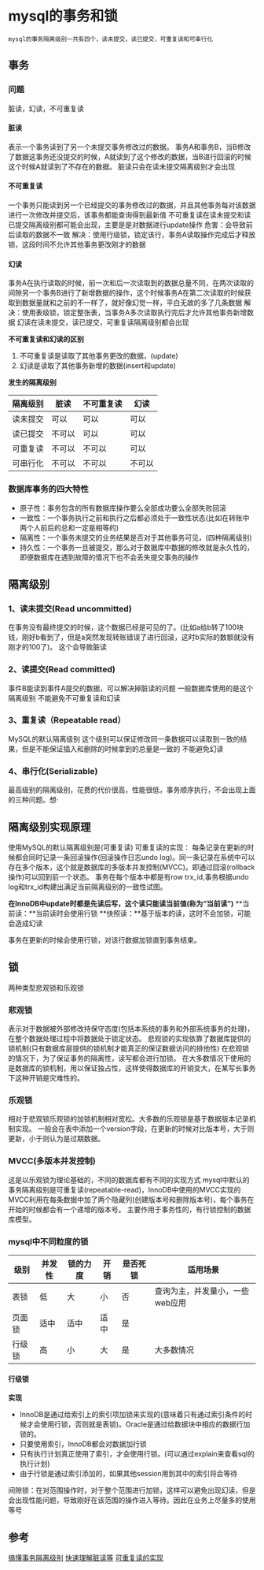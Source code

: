# mysql的事务和锁
```
mysql的事务隔离级别一共有四个，读未提交，读已提交，可重复读和可串行化
```
## 事务
### 问题
脏读，幻读，不可重复读
#### 脏读
表示一个事务读到了另一个未提交事务修改过的数据。
事务A和事务B，当B修改了数据这事务还没提交的时候，A就读到了这个修改的数据，当B进行回滚的时候这个时候A就读到了不存在的数据。
脏读只会在读未提交隔离级别才会出现

#### 不可重复读
一个事务只能读到另一个已经提交的事务修改过的数据，并且其他事务每对该数据进行一次修改并提交后，该事务都能查询得到最新值
不可重复读在读未提交和读已提交隔离级别都可能会出现，主要是是对数据进行update操作
危害：会导致前后读取的数据不一致
解决：使用行级锁，锁定该行，事务A读取操作完成后才释放锁，这段时间不允许其他事务更改刚才的数据

#### 幻读
事务A在执行读取的时候，前一次和后一次读取到的数据总量不同，在两次读取的间隙另一个事务B进行了新增数据的操作，这个时候事务A在第二次读取的时候获取到数据量就和之前的不一样了，就好像幻觉一样，平白无故的多了几条数据
解决：使用表级锁，锁定整张表，当事务A多次读取执行完后才允许其他事务新增数据
幻读在读未提交，读已提交，可重复读隔离级别都会出现

**不可重复读和幻读的区别**

1. 不可重复读是读取了其他事务更改的数据，(update)
2. 幻读是读取了其他事务新增的数据(insert和update)

**发生的隔离级别**

|隔离级别|脏读|不可重复读|幻读|
|-|-|-|-|
|读未提交|可以|可以|可以|
|读已提交|不可以|可以|可以|
|可重复读|不可以|不可以|可以|
|可串行化|不可以|不可以|不可以|



### 数据库事务的四大特性

- 原子性：事务包含的所有数据库操作要么全部成功要么全部失败回滚
- 一致性：一个事务执行之前和执行之后都必须处于一致性状态(比如在转账中两个人前后的总和一定是相等的)
- 隔离性：一个事务未提交的业务结果是否对于其他事务可见，(四种隔离级别)
- 持久性：一个事务一旦被提交，那么对于数据库中数据的修改就是永久性的，即便数据库在遇到故障的情况下也不会丢失提交事务的操作

## 隔离级别
### 1、读未提交(Read uncommitted)
在事务没有最终提交的时候，这个数据已经是可见的了。(比如a给b转了100块钱，刚好b看到了，但是a突然发现转账错误了进行回滚，这时b实际的数额就没有刚才的100了)。
这个会导致脏读
### 2、读提交(Read committed)
事件B能读到事件A提交的数据，可以解决掉脏读的问题
一般数据库使用的是这个隔离级别
不能避免不可重复读和幻读
### 3、重复读（Repeatable read）
MySQL的默认隔离级别
这个级别可以保证修改同一条数据可以读取到一致的结果，但是不能保证插入和删除的时候拿到的总量是一致的
不能避免幻读
### 4、串行化(Serializable)
最高级别的隔离级别，花费的代价很高，性能很低，事务顺序执行，不会出现上面的三种问题。想·

## 隔离级别实现原理
使用MySQL的默认隔离级别是(可重复读)
可重复读的实现：
每条记录在更新的时候都会同时记录一条回滚操作(回滚操作日志undo log)。同一条记录在系统中可以存在多个版本，这个就是数据库的多版本并发控制(MVCC)。即通过回滚(rollback操作)可以回到前一个状态。
事务在每个版本中都是有row trx_id,事务根据undo log和trx_id构建出满足当前隔离级别的一致性试图。

**在InnoDB中update时都是先读后写，这个读只能读当前值(称为“当前读”)**
**当前读：**当前读时会使用行锁
**快照读：**基于版本的读，这时不会加锁，可能会造成幻读

事务在更新的时候会使用行锁，对该行数据加锁直到事务结束。
## 锁
两种类型悲观锁和乐观锁
### 悲观锁
表示对于数据被外部修改持保守态度(包括本系统的事务和外部系统事务的处理)，在整个数据处理过程中将数据处于锁定状态。
悲观锁的实现依靠了数据库提供的锁机制(只有数据库层提供的锁机制才能真正的保证数据访问的排他性)
在悲观锁的情况下，为了保证事务的隔离性，读写都会进行加锁。
在大多数情况下使用的是数据库的锁机制，用以保证独占性，这样使得数据库的开销变大，在某写长事务下这种开销是灾难性的。
### 乐观锁
相对于悲观锁乐观锁的加锁机制相对宽松。大多数的乐观锁是基于数据版本记录机制实现。
一般会在表中添加一个version字段，在更新的时候对比版本号，大于则更新，小于则认为是过期数据。
### MVCC(多版本并发控制)
这是以乐观锁为理论基础的，不同的数据库都有不同的实现方式
mysql中默认的事务隔离级别是可重复读(repeatable-read)，InnoDB中使用的MVCC实现的
MVCC利用在每条数据中加了两个隐藏列(创建版本号和删除版本号)，每个事务在开始的时候都会有一个递增的版本号。
主要作用于事务性的，有行锁控制的数据库模型。

### mysql中不同粒度的锁
|级别|并发性|锁的力度|开销|是否死锁|适用场景|
|-|-|-|-|-|-|
|表锁|低|大|小|否|查询为主，并发量小，一些web应用|
|页面锁|适中|适中|适中|是||
|行级锁|高|小|大|是|大多数情况|

#### 行级锁
**实现**
- InnoDB是通过给索引上的索引项加锁来实现的(意味着只有通过索引条件的时候才会使用行锁，否则就是表锁)。Oracle是通过给数据块中相应的数据行加锁的。
- 只要使用索引，InnoDB都会对数据加行锁
- 只有执行计划真正使用了索引，才会使用行锁。(可以通过explain来查看sql的执行计划)
- 由于行锁是通过索引添加的，如果其他session用到其中的索引将会等待

间隙锁：在对范围操作时，对于整个范围进行加锁，这样可以避免出现幻读，但是会出现性能问题，导致刚好在该范围的操作进入等待。因此在业务上尽量多的使用等号

## 参考
[搞懂事务隔离级别](https://developer.aliyun.com/article/743691)
[快速理解脏读等](https://cloud.tencent.com/developer/article/1450773)
[可重复读的实现](https://juejin.cn/post/6844904180440629262)




















